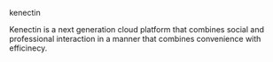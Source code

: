 kenectin

Kenectin is a next generation cloud platform that combines social and professional interaction in a manner that combines convenience with efficinecy.
